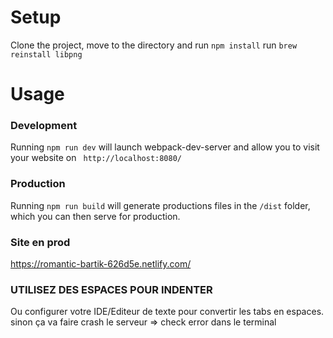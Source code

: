 # Setup
Clone the project, move to the directory and run ```npm install```
run ``` brew reinstall libpng ``` 
# Usage
### Development
Running ```npm run dev``` will launch webpack-dev-server and allow you to visit your website on ``` http://localhost:8080/```
### Production
Running ```npm run build``` will generate productions files in the ```/dist``` folder, which you can then serve for production.

### Site en prod
https://romantic-bartik-626d5e.netlify.com/

### UTILISEZ DES ESPACES POUR INDENTER
Ou configurer votre IDE/Editeur de texte pour convertir les tabs en espaces.<br>
sinon ça va faire crash le serveur => check error dans le terminal